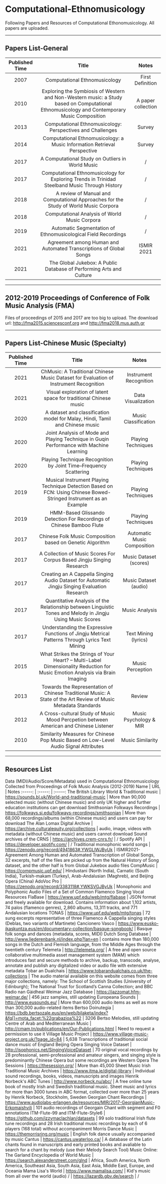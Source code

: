 # Computational-Ethnomusicology
Following Papers and Resources of Computational Ethonomusicology. All papers are uploaded.

------
Papers List-General
------

 Published Time | Title | Notes 
 :-----: | :-----: | :-----:
 2007 | Computational Ethnomusicology | First Definition 
 2010 | Exploring the Symbiosis of Western and Non-Western music: a Study based on Computational Ethnomusicology and Contemporary Music Composition | A paper collection
 2013 | Computational Ethnomusicology: Perspectives and Challenges | Survey
 2014 | Computational Ethnomusicology: a Music Information Retrieval Perspective | Survey
 2017 | A Computational Study on Outliers in World Music | /
 2017 | Computational Ethnomusicology for Exploring Trends in Trinidad Steelband Music Through History | /
 2018 | A review of Manual and Computational Approaches for the Study of World Music Corpora | /
 2018 | Computational Analysis of World Music Corpora | /
 2019 | Automatic Segmentation of Ethnomusicological Field Recordings | /
 2021 | Agreement among Human and Automated Transcriptions of Global Songs | ISMIR 2021
 2021 | The Global Jukebox: A Public Database of Performing Arts and Culture



-----
2012-2019 Proceedings of Conference of Folk Music Analysis (FMA) 
-----
Files of proceedings of 2015 and 2017 are too big to upload. 
The download url: http://fma2015.sciencesconf.org and http://fma2018.mus.auth.gr


-----
Papers List-Chinese Music (Specialty)
-----

 Published Time | Title | Notes 
 :-----: | :-----: | :-----:
 2021 | ChMusic: A Traditional Chinese Music Dataset for Evaluation of Instrument Recognition | Instrument Recognition
 2021 | Visual exploration of latent space for traditional Chinese music | Data Visualization
 2020 | A dataset and classification model for Malay, Hindi, Tamil and Chinese music | Music Classification
 2020 | Joint Analysis of Mode and Playing Technique in Guqin Performance with Machine Learning | Playing Techniques
 2020 | Playing Technique Recognition by Joint Time–Frequency Scattering | Playing Techniques
 2019 | Musical Instrument Playing Technique Detection Based on FCN: Using Chinese Bowed-Stringed Instrument as an Example | Playing Techniques
 2019 | HMM-Based Glissando Detection For Recordings of Chinese Bamboo Flute | Playing Techniques
 2017 | Chinese Folk Music Composition based on Genetic Algorithm | Automatic Music Composition
 2017 | A Collection of Music Scores For Corpus Based Jingju Singing Research | Music Dataset (scores) 
 2017 | Creating an A Cappella Singing Audio Dataset for Automatic Jingju Singing Evaluation Research | Music Dataset (audio) 
 2017 | Quantitative Analysis of the Relationship between Linguistic Tones and Melody in Jingju Using Music Scores | Music Analysis
 2017 | Understanding the Expressive Functions of Jingju Metrical Patterns Through Lyrics Text Mining | Text Mining (lyrics) 
 2015 | What Strikes the Strings of Your Heart? – Multi-Label Dimensionality Reduction for Music Emotion Analysis via Brain Imaging | Music Perception
 2013 | Towards the Representation of Chinese Traditional Music: A State of the Art Review of Music Metadata Standards | Review
 2012 | A Cross-cultural Study of Music Mood Percpetion between American and Chinese Listener | Music Psychology & MIR
 2010 | Similarity Measures for Chinese Pop Music Based on Low-Level Audio Signal Attributes | Music Similarity
 
-----
Resources List
-----
Data (MIDI/Audio/Score/Metadata) used in Computational Ethnomusicology
Collected from Proceedings of Folk Music Analysis (2012-2019)
 Name | URL | Notes 
 :-----: | :-----: | :-----:
 The British Library World & Traditional music | https://sounds.bl.uk/World-and-traditional-music | More than 90,000 selected music (without Chinese music) and only UK higher and further education institutions can get download
 Smithsonian Folkways Recordings | https://folkways.si.edu/folkways-recordings/smithsonian | More than 68,000 recordings/albums (within Chinese music) and users can pay for download
 The Alan Lomax Digital Archive | https://archive.culturalequity.org/collections | audio, image, videos with metadata (without Chinese music) and users cannot download
 Sound archives of the CRNS | https://archives.crem-cnrs.fr/ | /
 Spotify API | https://developer.spotify.com/ | /
 Traditional monophonic world songs | https://zenodo.org/record/4941863#.YWGLlWJByUk | ISMIR2021-Agreement Among Human and Automated Transcription of Global Songs, 32 excerpts, half of the files are picked up from the Natural History of Song dataset, and the other half is from Global Jukebox audio files
 CompMusic | https://compmusic.upf.edu/ | Hindustani (North India), Carnatic (South India), Turkish-makam (Turkey), Arab-Andalusian (Maghreb), and Beijing Opera (China)
 AdoVoc Pro | https://zenodo.org/record/3383118#.YWKSVGJByUk | Monophonic and Polyphonic Audio Files of a Set of Common Flamenco Singing Vocal Resources
 FlaBase | https://www.upf.edu/web/mtg/flabase | JSON format and freely available for download. Contains information about 1,102 artists, 74 palos (flamenco genres), 2,860 albums, 13,311 tracks, and 771 Andalusian locations
 TONAS | https://www.upf.edu/web/mtg/tonas | 72 sung excerpts representative of three Flamenco A Cappella singing styles (Deblas, two variants of Martinete)
 Cancionero Vasco | https://www.eusko-ikaskuntza.eus/en/documentary-collection/basque-songbook/ | Basque folk songs and dances (metadata, scores, MIDI)
 Dutch Song Database | http://www.liederenbank.nl/index.php?lan=en | contains more than 180,000 songs in the Dutch and Flemish language, from the Middle Ages through the twentieth century
 Telemeta | http://telemeta.org/ | A free and open source collaborative multimedia asset management system (MAM) which introduces fast and secure methods to archive, backup, transcode, analyse, annotate and publish any digitalized video or audio file with extensive metadata
 Tobar an Dualchais | https://www.tobarandualchais.co.uk/the-collections | The audio material available on this website comes from three major collections, namely: The School of Scottish Studies (University of Edinburgh); The National Trust for Scotland’s Canna Collection; and BBC Radio nan Gàidheal
 Weimar Jazz Database | https://jazzomat.hfm-weimar.de/ | 456 jazz samples, still updating
 Europeana Sounds | http://www.eusounds.eu/ | More than 600,000 audio items as well as more than 300,000 audio-related items
 Bertso Doinutegia | https://bdb.bertsozale.eus/en/web/bilaketa/index?&fq[]=mota_facet:%22grabazioa%22 | 3206 Bertso Melodies, still updating
 Centre of Arab and Mediterranean Music | http://cmam.tn/publications/en/Our-Publications.html | Need to request a permission to use it
 Village Music Project | https://www.village-music-project.org.uk/?page_id=84 | 5,638 Transcriptions of traditional social dance music of England
 Beijing Opera Singing Voice Dataset | http://isophonics.net/SingingVoiceDataset | 70 original vocal recordings by 28 professional, semi-professional and amateur singers, and singing style is predominantly Chinese Opera but some recordings are Western Opera
 The Sessions | https://thesession.org/ | More than 45,000 Sheet Music
 Irish Traditional Music Archives | https://www.itma.ie/digital-library | Individual sound recordings, books, videos, manuscripts and images
 Henrik Norbeck's ABC Tunes | http://www.norbeck.nu/abc/ | A free online tune book of mostly Irish and Swedish traditional music. Sheet music and lyrics for more than 3000 tunes in ABC format, collected over more than 25 years by Henrik Norbeck, Stockholm, Sweden
 Georgian Chant Recordings | https://www.audiolabs-erlangen.de/resources/MIR/2017-GeorgianMusic-Erkomaishvili | 101 audio recordings of Georgain Chant with segment and F0 annotations
 ITM-Flute-99 and ITM-Flute-Style6 | https://github.com/izzymaclachlan/datasets | 99 solo traditional Irish flute tune recordings and 28 Irish traditional music recordings by each of 6 players (168 total) without accompaniment
 Morris Dance Music | https://themorrisring.org/music | English folk dance usually accompanied by music
 Cantus | https://cantus.uwaterloo.ca/ | A database of the Latin chants found in manuscripts and early printed books and avaliable to search for a chant by melody (use their Melody Search Tool)
 Music Online: The Garland Encyclopedia of World Music | https://search.alexanderstreet.com/glnd | Africa, South America, North America, Southeast Asia, South Asia, East Asia, Middle East, Europe, and Oceania
 Mama Lisa's World | https://www.mamalisa.com/ | Kid's music from all over the world (audio)
 / | https://lazardb.gbv.de/search | / 
 
